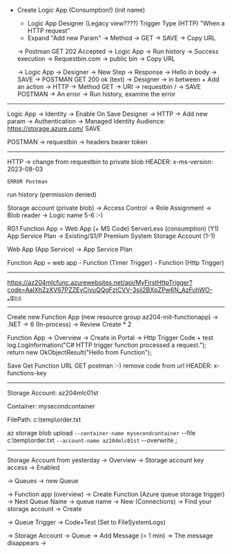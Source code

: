 - Create Logic App (Consumption!) (init name)
  - Logic App Designer (Legacy view????)
    Trigger Type (HTTP) "When a HTTP request"
   - Expand "Add new Param" -> Method -> GET
   -> SAVE -> Copy URL 

   -> Postman GET 202 Accepted
  -> Logic App -> Run history -> Success execution
  -> Requestbin.com  -> public bin
  -> Copy URL

  -> Logic App -> Designer -> New Step -> Response -> Hello in body -> SAVE
  -> POSTMAN GET   200 ok (text)
-> Designer -> in between + Add an action -> HTTP
    -> Method GET
    -> URI -> requestbin /
    -> SAVE
  POSTMAN -> An error -> Run history, examine the error

------------------
Logic App -> Identity -> Enable On Save
Designer -> HTTP -> Add new param -> Authentication -> Managed Identity
    Audience: https://storage.azure.com/
SAVE

POSTMAN -> requestbin -> headers bearer token

--------------------------
  HTTP -> change from requestbin to private blob
       HEADER: x-ms-version: 2023-08-03

    ERROR Postman
  run history  (permission denied)

Storage account (private blob) -> Access Control -> Role Assignment -> Blob reader -> Logic name 
5-6
:-)





RG1
  Function App = Web App (+ MS Code)
     ServerLess (consumption) (Y1)
     App Service Plan -> Existing/S1/P
     Premium
  System Storage Account   (1-1)

Web App (App Service) -> App Service Plan


Function App = web app
    - Function (Timer Trigger)
    - Function (Http Trigger)


---------------------


https://az204mlcfunc.azurewebsites.net/api/MyFirstHttpTrigger?code=AaIXhZzXV67PZZEyCivuQQgFzICVV-3sjj2BXpZPw6N_AzFuhWO-_g==



------------------------------


Create new Function App (new resource group az204-init-functionapp)
   -> .NET
   -> 6 (In-process)
   -> Review Create * 2

 Function App -> Overview -> Create in Portal -> Http Trigger
   Code + test
         log.LogInformation("C# HTTP trigger function processed a request.");
            return new OkObjectResult("Hello from Function");

   Save
    Get Function URL
   GET postman :-)
    remove code from url
   HEADER: x-functions-key

----------------------
Storage Account: az204mlc01st

Container: mysecondcontainer

FilePath: c:\temp\order.txt

az storage blob upload `
	--container-name mysecondcontainer `
  --file  c:\temp\order.txt `
   --account-name az204mlc01st `
   --overwrite
;


-----------------

Storage Account from yesterday
  -> Overview -> Storage account key access -> Enabled

-> Queues -> new Queue

-> Function app (overview)
     -> Create Function (Azure queue storage trigger)
     -> Next Queue Name -> queue name
     -> New (Connections) -> Find your storage account
     -> Create

-> Queue Trigger
   -> Code+Test (Set to FileSystemLogs)

-> Storage Account -> Queue -> Add Message (< 1 min)
    -> The message disappears
    -> 

    